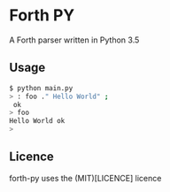 # Forth PY

A Forth parser written in Python 3.5

## Usage

``` bash
$ python main.py
> : foo ." Hello World" ;
 ok
> foo
Hello World ok
> 
```

## Licence

forth-py uses the (MIT)[LICENCE] licence
